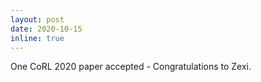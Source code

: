 ```yaml
---
layout: post
date: 2020-10-15
inline: true
---
```


One CoRL 2020 paper accepted - Congratulations to Zexi.
